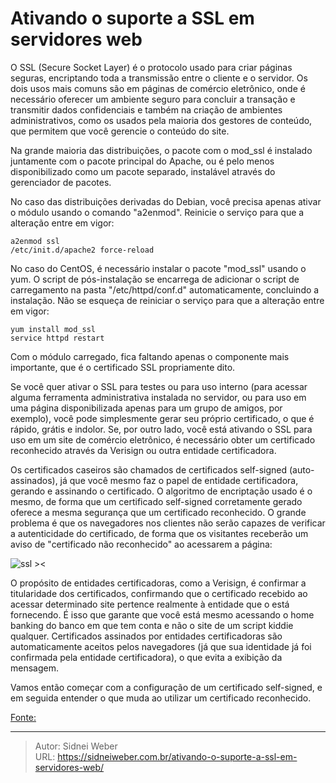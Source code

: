 # Ativando o suporte a SSL em servidores web

O SSL (Secure Socket Layer) é o protocolo usado para criar páginas seguras, encriptando toda a transmissão entre o cliente e o servidor. Os dois usos mais comuns são em páginas de comércio eletrônico, onde é necessário oferecer um ambiente seguro para concluir a transação e transmitir dados confidenciais e também na criação de ambientes administrativos, como os usados pela maioria dos gestores de conteúdo, que permitem que você gerencie o conteúdo do site.

Na grande maioria das distribuições, o pacote com o mod_ssl é instalado juntamente com o pacote principal do Apache, ou é pelo menos disponibilizado como um pacote separado, instalável através do gerenciador de pacotes.

No caso das distribuições derivadas do Debian, você precisa apenas ativar o módulo usando o comando "a2enmod". Reinicie o serviço para que a alteração entre em vigor:

```shell
a2enmod ssl
/etc/init.d/apache2 force-reload
```

No caso do CentOS, é necessário instalar o pacote "mod_ssl" usando o yum. O script de pós-instalação se encarrega de adicionar o script de carregamento na pasta "/etc/httpd/conf.d" automaticamente, concluindo a instalação. Não se esqueça de reiniciar o serviço para que a alteração entre em vigor:

```shell
yum install mod_ssl
service httpd restart
```

Com o módulo carregado, fica faltando apenas o componente mais importante, que é o certificado SSL propriamente dito.

Se você quer ativar o SSL para testes ou para uso interno (para acessar alguma ferramenta administrativa instalada no servidor, ou para uso em uma página disponibilizada apenas para um grupo de amigos, por exemplo), você pode simplesmente gerar seu próprio certificado, o que é rápido, grátis e indolor. Se, por outro lado, você está ativando o SSL para uso em um site de comércio eletrônico, é necessário obter um certificado reconhecido através da Verisign ou outra entidade certificadora.

Os certificados caseiros são chamados de certificados self-signed (auto-assinados), já que você mesmo faz o papel de entidade certificadora, gerando e assinando o certificado. O algoritmo de encriptação usado é o mesmo, de forma que um certificado self-signed corretamente gerado oferece a mesma segurança que um certificado reconhecido. O grande problema é que os navegadores nos clientes não serão capazes de verificar a autenticidade do certificado, de forma que os visitantes receberão um aviso de "certificado não reconhecido" ao acessarem a página:

![ssl ><](https://www.metaweb.com.br/imagens/produtos/ssl.png)

O propósito de entidades certificadoras, como a Verisign, é confirmar a titularidade dos certificados, confirmando que o certificado recebido ao acessar determinado site pertence realmente à entidade que o está fornecendo. É isso que garante que você está mesmo acessando o home banking do banco em que tem conta e não o site de um script kiddie qualquer. Certificados assinados por entidades certificadoras são automaticamente aceitos pelos navegadores (já que sua identidade já foi confirmada pela entidade certificadora), o que evita a exibição da mensagem.

Vamos então começar com a configuração de um certificado self-signed, e em seguida entender o que muda ao utilizar um certificado reconhecido.

[Fonte:](http://www.hardware.com.br/dicas/ssl-servidores-web.html)

---

> Autor: Sidnei Weber  
> URL: https://sidneiweber.com.br/ativando-o-suporte-a-ssl-em-servidores-web/  

